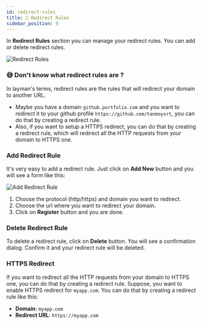 ```yaml
---
id: redirect-rules
title: 🔄 Redirect Rules
sidebar_position: 9
---
```


In **Redirect Rules** section you can manage your redirect rules. You can add or delete redirect rules.

![Redirect Rules](/assets/1.x.x/redirect-rule-list.png)

### 😅 Don't know what redirect rules are ?
In layman's terms, redirect rules are the rules that will redirect your domain to another URL.

- Maybe you have a domain `github.portfolio.com` and you want to redirect it to your github profile `https://github.com/tanmoysrt`, you can do that by creating a redirect rule.
- Also, if you want to setup a HTTPS redirect, you can do that by creating a redirect rule, which will redirect all the HTTP requests from your domain to HTTPS one.

### Add Redirect Rule
It's very easy to add a redirect rule. Just click on **Add New** button and you will see a form like this:

![Add Redirect Rule](/assets/1.x.x/create-redirect-rule.png)

1. Choose the protocol (http/https) and domain you want to redirect.
2. Choose the url where you want to redirect your domain.
3. Click on **Register** button and you are done.

### Delete Redirect Rule
To delete a redirect rule, click on **Delete** button. You will see a confirmation dialog. Confirm it and your redirect rule will be deleted.

### HTTPS Redirect
If you want to redirect all the HTTP requests from your domain to HTTPS one, you can do that by creating a redirect rule.
Suppose, you want to enable HTTPS redirect for `myapp.com`. You can do that by creating a redirect rule like this:
- **Domain**: `myapp.com`
- **Redirect URL**: `https://myapp.com`